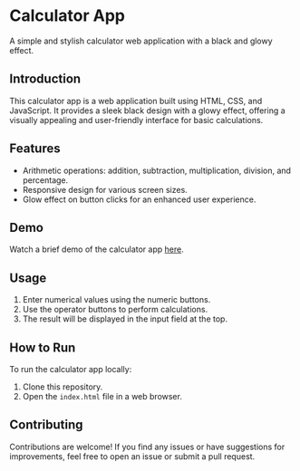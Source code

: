 # Calculator App

A simple and stylish calculator web application with a black and glowy effect.

## Introduction

This calculator app is a web application built using HTML, CSS, and JavaScript. It provides a sleek black design with a glowy effect, offering a visually appealing and user-friendly interface for basic calculations.

## Features

- Arithmetic operations: addition, subtraction, multiplication, division, and percentage.
- Responsive design for various screen sizes.
- Glow effect on button clicks for an enhanced user experience.

## Demo

Watch a brief demo of the calculator app [here]("C:\Users\Aspen\Downloads\..mp4").

## Usage

1. Enter numerical values using the numeric buttons.
2. Use the operator buttons to perform calculations.
3. The result will be displayed in the input field at the top.

## How to Run

To run the calculator app locally:

1. Clone this repository.
2. Open the `index.html` file in a web browser.

## Contributing

Contributions are welcome! If you find any issues or have suggestions for improvements, feel free to open an issue or submit a pull request.
